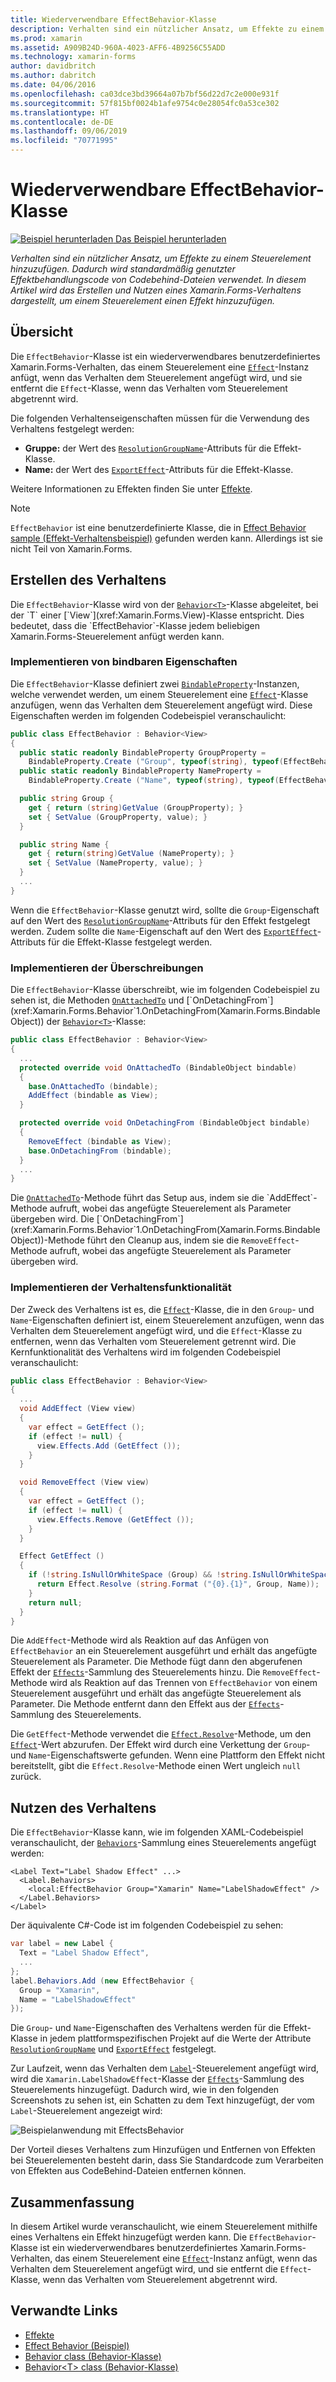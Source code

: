 ```yaml
---
title: Wiederverwendbare EffectBehavior-Klasse
description: Verhalten sind ein nützlicher Ansatz, um Effekte zu einem Steuerelement hinzuzufügen. Dadurch wird standardmäßig genutzter Effektbehandlungscode von Codebehind-Dateien verwendet. In diesem Artikel wird das Erstellen und Nutzen eines Xamarin.Forms-Verhaltens dargestellt, um einem Steuerelement einen Effekt hinzuzufügen.
ms.prod: xamarin
ms.assetid: A909B24D-960A-4023-AFF6-4B9256C55ADD
ms.technology: xamarin-forms
author: davidbritch
ms.author: dabritch
ms.date: 04/06/2016
ms.openlocfilehash: ca03dce3bd39664a07b7bf56d22d7c2e000e931f
ms.sourcegitcommit: 57f815bf0024b1afe9754c0e28054fc0a53ce302
ms.translationtype: HT
ms.contentlocale: de-DE
ms.lasthandoff: 09/06/2019
ms.locfileid: "70771995"
---
```

# <a name="reusable-effectbehavior"></a>Wiederverwendbare EffectBehavior-Klasse

[![Beispiel herunterladen](~/media/shared/download.png) Das Beispiel herunterladen](https://docs.microsoft.com/samples/xamarin/xamarin-forms-samples/behaviors-effectbehavior)

_Verhalten sind ein nützlicher Ansatz, um Effekte zu einem Steuerelement hinzuzufügen. Dadurch wird standardmäßig genutzter Effektbehandlungscode von Codebehind-Dateien verwendet. In diesem Artikel wird das Erstellen und Nutzen eines Xamarin.Forms-Verhaltens dargestellt, um einem Steuerelement einen Effekt hinzuzufügen._

## <a name="overview"></a>Übersicht

Die `EffectBehavior`-Klasse ist ein wiederverwendbares benutzerdefiniertes Xamarin.Forms-Verhalten, das einem Steuerelement eine [`Effect`](xref:Xamarin.Forms.Effect)-Instanz anfügt, wenn das Verhalten dem Steuerelement angefügt wird, und sie entfernt die `Effect`-Klasse, wenn das Verhalten vom Steuerelement abgetrennt wird.

Die folgenden Verhaltenseigenschaften müssen für die Verwendung des Verhaltens festgelegt werden:

- **Gruppe:** der Wert des [`ResolutionGroupName`](xref:Xamarin.Forms.ResolutionGroupNameAttribute)-Attributs für die Effekt-Klasse.
- **Name:** der Wert des [`ExportEffect`](xref:Xamarin.Forms.ExportEffectAttribute)-Attributs für die Effekt-Klasse.

Weitere Informationen zu Effekten finden Sie unter [Effekte](~/xamarin-forms/app-fundamentals/effects/index.md).

> [!NOTE]
> `EffectBehavior` ist eine benutzerdefinierte Klasse, die in [Effect Behavior sample (Effekt-Verhaltensbeispiel)](https://docs.microsoft.com/samples/xamarin/xamarin-forms-samples/behaviors-effectbehavior) gefunden werden kann. Allerdings ist sie nicht Teil von Xamarin.Forms.

## <a name="creating-the-behavior"></a>Erstellen des Verhaltens

Die `EffectBehavior`-Klasse wird von der [`Behavior<T>`](xref:Xamarin.Forms.Behavior`1)-Klasse abgeleitet, bei der `T` einer [`View`](xref:Xamarin.Forms.View)-Klasse entspricht. Dies bedeutet, dass die `EffectBehavior`-Klasse jedem beliebigen Xamarin.Forms-Steuerelement anfügt werden kann.

### <a name="implementing-bindable-properties"></a>Implementieren von bindbaren Eigenschaften

Die `EffectBehavior`-Klasse definiert zwei [`BindableProperty`](xref:Xamarin.Forms.BindableProperty)-Instanzen, welche verwendet werden, um einem Steuerelement eine [`Effect`](xref:Xamarin.Forms.Effect)-Klasse anzufügen, wenn das Verhalten dem Steuerelement angefügt wird. Diese Eigenschaften werden im folgenden Codebeispiel veranschaulicht:

```csharp
public class EffectBehavior : Behavior<View>
{
  public static readonly BindableProperty GroupProperty =
    BindableProperty.Create ("Group", typeof(string), typeof(EffectBehavior), null);
  public static readonly BindableProperty NameProperty =
    BindableProperty.Create ("Name", typeof(string), typeof(EffectBehavior), null);

  public string Group {
    get { return (string)GetValue (GroupProperty); }
    set { SetValue (GroupProperty, value); }
  }

  public string Name {
    get { return(string)GetValue (NameProperty); }
    set { SetValue (NameProperty, value); }
  }
  ...
}
```

Wenn die `EffectBehavior`-Klasse genutzt wird, sollte die `Group`-Eigenschaft auf den Wert des [`ResolutionGroupName`](xref:Xamarin.Forms.ResolutionGroupNameAttribute)-Attributs für den Effekt festgelegt werden. Zudem sollte die `Name`-Eigenschaft auf den Wert des [`ExportEffect`](xref:Xamarin.Forms.ExportEffectAttribute)-Attributs für die Effekt-Klasse festgelegt werden.

### <a name="implementing-the-overrides"></a>Implementieren der Überschreibungen

Die `EffectBehavior`-Klasse überschreibt, wie im folgenden Codebeispiel zu sehen ist, die Methoden [`OnAttachedTo`](xref:Xamarin.Forms.Behavior`1.OnAttachedTo(Xamarin.Forms.BindableObject)) und [`OnDetachingFrom`](xref:Xamarin.Forms.Behavior`1.OnDetachingFrom(Xamarin.Forms.BindableObject)) der [`Behavior<T>`](xref:Xamarin.Forms.Behavior`1)-Klasse:

```csharp
public class EffectBehavior : Behavior<View>
{
  ...
  protected override void OnAttachedTo (BindableObject bindable)
  {
    base.OnAttachedTo (bindable);
    AddEffect (bindable as View);
  }

  protected override void OnDetachingFrom (BindableObject bindable)
  {
    RemoveEffect (bindable as View);
    base.OnDetachingFrom (bindable);
  }
  ...
}
```

Die [`OnAttachedTo`](xref:Xamarin.Forms.Behavior`1.OnAttachedTo(Xamarin.Forms.BindableObject))-Methode führt das Setup aus, indem sie die `AddEffect`-Methode aufruft, wobei das angefügte Steuerelement als Parameter übergeben wird. Die [`OnDetachingFrom`](xref:Xamarin.Forms.Behavior`1.OnDetachingFrom(Xamarin.Forms.BindableObject))-Methode führt den Cleanup aus, indem sie die `RemoveEffect`-Methode aufruft, wobei das angefügte Steuerelement als Parameter übergeben wird.

### <a name="implementing-the-behavior-functionality"></a>Implementieren der Verhaltensfunktionalität

Der Zweck des Verhaltens ist es, die [`Effect`](xref:Xamarin.Forms.Effect)-Klasse, die in den `Group`- und `Name`-Eigenschaften definiert ist, einem Steuerelement anzufügen, wenn das Verhalten dem Steuerelement angefügt wird, und die `Effect`-Klasse zu entfernen, wenn das Verhalten vom Steuerelement getrennt wird. Die Kernfunktionalität des Verhaltens wird im folgenden Codebeispiel veranschaulicht:

```csharp
public class EffectBehavior : Behavior<View>
{
  ...
  void AddEffect (View view)
  {
    var effect = GetEffect ();
    if (effect != null) {
      view.Effects.Add (GetEffect ());
    }
  }

  void RemoveEffect (View view)
  {
    var effect = GetEffect ();
    if (effect != null) {
      view.Effects.Remove (GetEffect ());
    }
  }

  Effect GetEffect ()
  {
    if (!string.IsNullOrWhiteSpace (Group) && !string.IsNullOrWhiteSpace (Name)) {
      return Effect.Resolve (string.Format ("{0}.{1}", Group, Name));
    }
    return null;
  }
}
```

Die `AddEffect`-Methode wird als Reaktion auf das Anfügen von `EffectBehavior` an ein Steuerelement ausgeführt und erhält das angefügte Steuerelement als Parameter. Die Methode fügt dann den abgerufenen Effekt der [`Effects`](xref:Xamarin.Forms.Element.Effects)-Sammlung des Steuerelements hinzu. Die `RemoveEffect`-Methode wird als Reaktion auf das Trennen von `EffectBehavior` von einem Steuerelement ausgeführt und erhält das angefügte Steuerelement als Parameter. Die Methode entfernt dann den Effekt aus der [`Effects`](xref:Xamarin.Forms.Element.Effects)-Sammlung des Steuerelements.

Die `GetEffect`-Methode verwendet die [`Effect.Resolve`](xref:Xamarin.Forms.Effect.Resolve(System.String))-Methode, um den [`Effect`](xref:Xamarin.Forms.Effect)-Wert abzurufen. Der Effekt wird durch eine Verkettung der `Group`- und `Name`-Eigenschaftswerte gefunden. Wenn eine Plattform den Effekt nicht bereitstellt, gibt die `Effect.Resolve`-Methode einen Wert ungleich `null` zurück.

## <a name="consuming-the-behavior"></a>Nutzen des Verhaltens

Die `EffectBehavior`-Klasse kann, wie im folgenden XAML-Codebeispiel veranschaulicht, der [`Behaviors`](xref:Xamarin.Forms.VisualElement.Behaviors)-Sammlung eines Steuerelements angefügt werden:

```xaml
<Label Text="Label Shadow Effect" ...>
  <Label.Behaviors>
    <local:EffectBehavior Group="Xamarin" Name="LabelShadowEffect" />
  </Label.Behaviors>
</Label>
```

Der äquivalente C#-Code ist im folgenden Codebeispiel zu sehen:

```csharp
var label = new Label {
  Text = "Label Shadow Effect",
  ...
};
label.Behaviors.Add (new EffectBehavior {
  Group = "Xamarin",
  Name = "LabelShadowEffect"
});
```

Die `Group`- und `Name`-Eigenschaften des Verhaltens werden für die Effekt-Klasse in jedem plattformspezifischen Projekt auf die Werte der Attribute [`ResolutionGroupName`](xref:Xamarin.Forms.ResolutionGroupNameAttribute) und [`ExportEffect`](xref:Xamarin.Forms.ExportEffectAttribute) festgelegt.

Zur Laufzeit, wenn das Verhalten dem [`Label`](xref:Xamarin.Forms.Label)-Steuerelement angefügt wird, wird die `Xamarin.LabelShadowEffect`-Klasse der [`Effects`](xref:Xamarin.Forms.Element.Effects)-Sammlung des Steuerelements hinzugefügt. Dadurch wird, wie in den folgenden Screenshots zu sehen ist, ein Schatten zu dem Text hinzugefügt, der vom `Label`-Steuerelement angezeigt wird:

![](effect-behavior-images/screenshots.png "Beispielanwendung mit EffectsBehavior")

Der Vorteil dieses Verhaltens zum Hinzufügen und Entfernen von Effekten bei Steuerelementen besteht darin, dass Sie Standardcode zum Verarbeiten von Effekten aus CodeBehind-Dateien entfernen können.

## <a name="summary"></a>Zusammenfassung

In diesem Artikel wurde veranschaulicht, wie einem Steuerelement mithilfe eines Verhaltens ein Effekt hinzugefügt werden kann. Die `EffectBehavior`-Klasse ist ein wiederverwendbares benutzerdefiniertes Xamarin.Forms-Verhalten, das einem Steuerelement eine [`Effect`](xref:Xamarin.Forms.Effect)-Instanz anfügt, wenn das Verhalten dem Steuerelement angefügt wird, und sie entfernt die `Effect`-Klasse, wenn das Verhalten vom Steuerelement abgetrennt wird.

## <a name="related-links"></a>Verwandte Links

- [Effekte](~/xamarin-forms/app-fundamentals/effects/index.md)
- [Effect Behavior (Beispiel)](https://docs.microsoft.com/samples/xamarin/xamarin-forms-samples/behaviors-effectbehavior)
- [Behavior class (Behavior-Klasse)](xref:Xamarin.Forms.Behavior)
- [Behavior&lt;T&gt; class (Behavior<T>-Klasse)](xref:Xamarin.Forms.Behavior`1)
